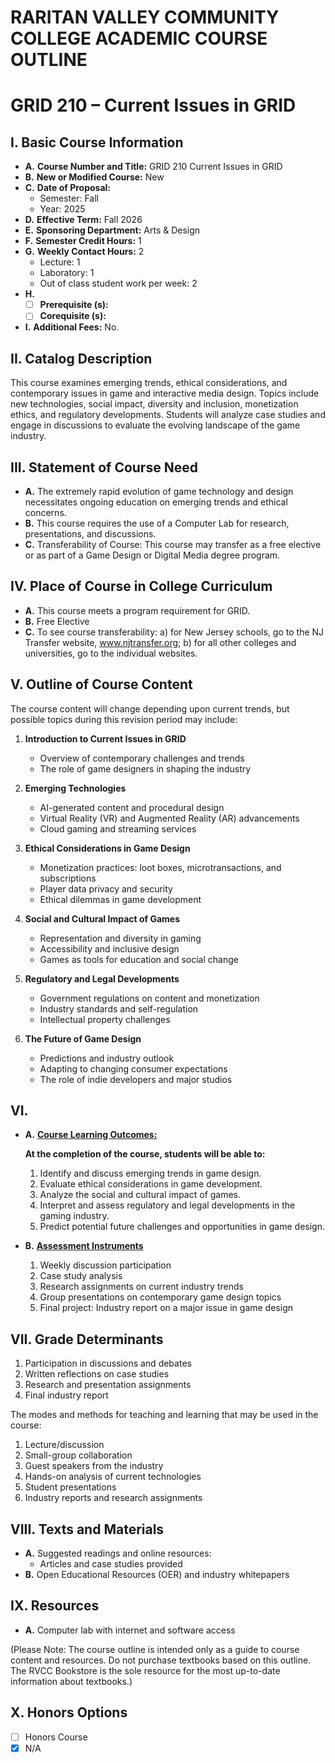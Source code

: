 # RARITAN VALLEY COMMUNITY COLLEGE ACADEMIC COURSE OUTLINE

# GRID 210 – Current Issues in GRID

## I. Basic Course Information

- **A.** **Course Number and Title:** GRID 210 Current Issues in GRID
- **B.** **New or Modified Course:** New
- **C.** **Date of Proposal:**  
    - Semester: Fall  
    - Year: 2025
- **D.** **Effective Term:** Fall 2026
- **E.** **Sponsoring Department:** Arts & Design
- **F.** **Semester Credit Hours:** 1
- **G.** **Weekly Contact Hours:** 2  
    - Lecture: 1
    - Laboratory: 1  
    - Out of class student work per week: 2
- **H.** 
    - [ ] **Prerequisite (s):**
    - [ ] **Corequisite (s):** 
- **I.** **Additional Fees:** No.

## II. Catalog Description

This course examines emerging trends, ethical considerations, and contemporary issues in game and interactive media design. Topics include new technologies, social impact, diversity and inclusion, monetization ethics, and regulatory developments. Students will analyze case studies and engage in discussions to evaluate the evolving landscape of the game industry.

## III. Statement of Course Need

- **A.** The extremely rapid evolution of game technology and design necessitates ongoing education on emerging trends and ethical concerns.
- **B.** This course requires the use of a Computer Lab for research, presentations, and discussions.
- **C.** Transferability of Course: This course may transfer as a free elective or as part of a Game Design or Digital Media degree program.

## IV. Place of Course in College Curriculum

- **A.** This course meets a program requirement for GRID.
- **B.** Free Elective
- **C.** To see course transferability: a) for New Jersey schools, go to the NJ Transfer website, www.njtransfer.org; b) for all other colleges and universities, go to the individual websites.

## V. Outline of Course Content

The course content will change depending upon current trends, but possible topics during this revision period may include:

1. **Introduction to Current Issues in GRID**  
   - Overview of contemporary challenges and trends  
   - The role of game designers in shaping the industry  
   
2. **Emerging Technologies**  
   - AI-generated content and procedural design  
   - Virtual Reality (VR) and Augmented Reality (AR) advancements  
   - Cloud gaming and streaming services  
   
3. **Ethical Considerations in Game Design**  
   - Monetization practices: loot boxes, microtransactions, and subscriptions  
   - Player data privacy and security  
   - Ethical dilemmas in game development

4. **Social and Cultural Impact of Games**  
   - Representation and diversity in gaming  
   - Accessibility and inclusive design  
   - Games as tools for education and social change  
   
5. **Regulatory and Legal Developments**  
   - Government regulations on content and monetization  
   - Industry standards and self-regulation  
   - Intellectual property challenges  
   
6. **The Future of Game Design**  
   - Predictions and industry outlook  
   - Adapting to changing consumer expectations  
   - The role of indie developers and major studios

## VI. 

- **A.** **<u>Course Learning Outcomes:</u>**  

    **At the completion of the course, students will be able to:**  
    1. Identify and discuss emerging trends in game design.  
    2. Evaluate ethical considerations in game development.  
    3. Analyze the social and cultural impact of games.  
    4. Interpret and assess regulatory and legal developments in the gaming industry.  
    5. Predict potential future challenges and opportunities in game design.  

- **B.** **<u>Assessment Instruments</u>**  
    1. Weekly discussion participation  
    2. Case study analysis  
    3. Research assignments on current industry trends  
    4. Group presentations on contemporary game design topics  
    5. Final project: Industry report on a major issue in game design  

## VII. Grade Determinants

1. Participation in discussions and debates  
2. Written reflections on case studies  
3. Research and presentation assignments  
4. Final industry report  

The modes and methods for teaching and learning that may be used in the course:

1. Lecture/discussion  
2. Small-group collaboration  
3. Guest speakers from the industry  
4. Hands-on analysis of current technologies  
5. Student presentations  
6. Industry reports and research assignments  

## VIII. Texts and Materials
- **A.** Suggested readings and online resources:
    - Articles and case studies provided 
- **B.** Open Educational Resources (OER) and industry whitepapers

## IX. Resources
- **A.** Computer lab with internet and software access

(Please Note: The course outline is intended only as a guide to course content and resources. Do not purchase textbooks based on this outline. The RVCC Bookstore is the sole resource for the most up-to-date information about textbooks.)

## X. Honors Options
- [ ] Honors Course
- [x] N/A